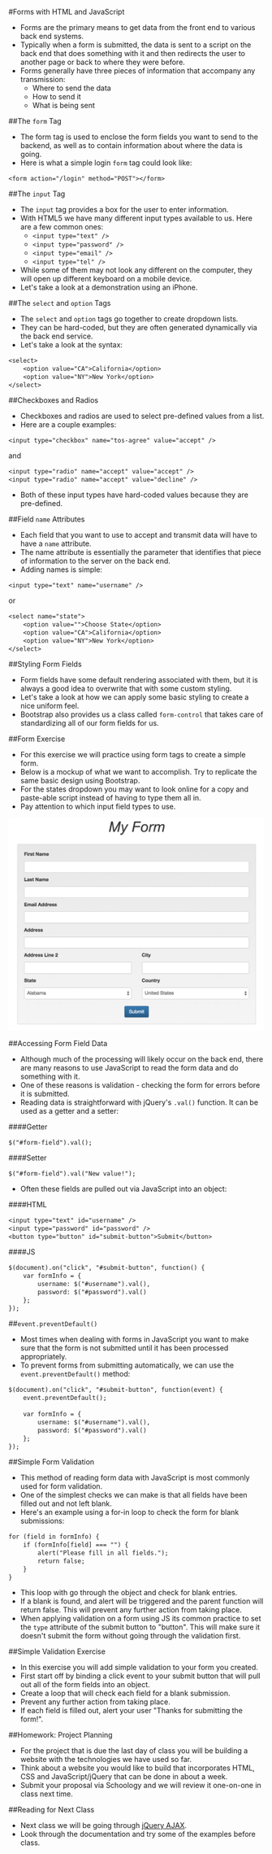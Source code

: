 #Forms with HTML and JavaScript
- Forms are the primary means to get data from the front end to various back end systems.
- Typically when a form is submitted, the data is sent to a script on the back end that does something with it and then redirects the user to another page or back to where they were before.
- Forms generally have three pieces of information that accompany any transmission:
	- Where to send the data
	- How to send it
	- What is being sent

##The `form` Tag
- The form tag is used to enclose the form fields you want to send to the backend, as well as to contain information about where the data is going.
- Here is what a simple login `form` tag could look like:

```
<form action="/login" method="POST"></form>
```

##The `input` Tag
- The `input` tag provides a box for the user to enter information.
- With HTML5 we have many different input types available to us. Here are a few common ones:
	- `<input type="text" />`
	- `<input type="password" />`
	- `<input type="email" />`
	- `<input type="tel" />`
- While some of them may not look any different on the computer, they will open up different keyboard on a mobile device.
- Let's take a look at a demonstration using an iPhone.

##The `select` and `option` Tags
- The `select` and `option` tags go together to create dropdown lists.
- They can be hard-coded, but they are often generated dynamically via the back end service.
- Let's take a look at the syntax:

```
<select>
	<option value="CA">California</option>
	<option value="NY">New York</option>
</select>
```

##Checkboxes and Radios
- Checkboxes and radios are used to select pre-defined values from a list.
- Here are a couple examples:

```
<input type="checkbox" name="tos-agree" value="accept" />
```
and

```
<input type="radio" name="accept" value="accept" />
<input type="radio" name="accept" value="decline" />
```
- Both of these input types have hard-coded values because they are pre-defined.

##Field `name` Attributes
- Each field that you want to use to accept and transmit data will have to have a `name` attribute.
- The name attribute is essentially the parameter that identifies that piece of information to the server on the back end.
- Adding names is simple:

```
<input type="text" name="username" />
```
or

```
<select name="state">
	<option value="">Choose State</option>
	<option value="CA">California</option>
	<option value="NY">New York</option>
</select>
```

##Styling Form Fields
- Form fields have some default rendering associated with them, but it is always a good idea to overwrite that with some custom styling.
- Let's take a look at how we can apply some basic styling to create a nice uniform feel.
- Bootstrap also provides us a class called `form-control` that takes care of standardizing all of our form fields for us.

##Form Exercise
- For this exercise we will practice using form tags to create a simple form.
- Below is a mockup of what we want to accomplish. Try to replicate the same basic design using Bootstrap.
- For the states dropdown you may want to look online for a copy and paste-able script instead of having to type them all in.
- Pay attention to which input field types to use.

![HTML Form](img/html_form.png)

##Accessing Form Field Data
- Although much of the processing will likely occur on the back end, there are many reasons to use JavaScript to read the form data and do something with it.
- One of these reasons is validation - checking the form for errors before it is submitted.
- Reading data is straightforward with jQuery's `.val()` function. It can be used as a getter and a setter:

####Getter

```
$("#form-field").val();
```
####Setter

```
$("#form-field").val("New value!");
```
- Often these fields are pulled out via JavaScript into an object:

####HTML

```
<input type="text" id="username" />
<input type="password" id="password" />
<button type="button" id="submit-button">Submit</button>
```
####JS

```
$(document).on("click", "#submit-button", function() {
	var formInfo = {
		username: $("#username").val(),
		password: $("#password").val()
	};
});
```

##`event.preventDefault()`
- Most times when dealing with forms in JavaScript you want to make sure that the form is not submitted until it has been processed appropriately.
- To prevent forms from submitting automatically, we can use the `event.preventDefault()` method:

```
$(document).on("click", "#submit-button", function(event) {
	event.preventDefault();

	var formInfo = {
		username: $("#username").val(),
		password: $("#password").val()
	};
});
```

##Simple Form Validation
- This method of reading form data with JavaScript is most commonly used for form validation.
- One of the simplest checks we can make is that all fields have been filled out and not left blank.
- Here's an example using a for-in loop to check the form for blank submissions:

```
for (field in formInfo) {
	if (formInfo[field] === "") {
		alert("Please fill in all fields.");
		return false;
	}
}
```
- This loop with go through the object and check for blank entries.
- If a blank is found, and alert will be triggered and the parent function will return false. This will prevent any further action from taking place.
- When applying validation on a form using JS its common practice to set the `type` attribute of the submit button to "button". This will make sure it doesn't submit the form without going through the validation first.

##Simple Validation Exercise
- In this exercise you will add simple validation to your form you created.
- First start off by binding a click event to your submit button that will pull out all of the form fields into an object.
- Create a loop that will check each field for a blank submission.
- Prevent any further action from taking place.
- If each field is filled out, alert your user "Thanks for submitting the form!".

##Homework: Project Planning
- For the project that is due the last day of class you will be building a website with the technologies we have used so far.
- Think about a website you would like to build that incorporates HTML, CSS and JavaScript/jQuery that can be done in about a week.
- Submit your proposal via Schoology and we will review it one-on-one in class next time.

##Reading for Next Class
- Next class we will be going through [jQuery AJAX](http://api.jquery.com/jquery.ajax/).
- Look through the documentation and try some of the examples before class.